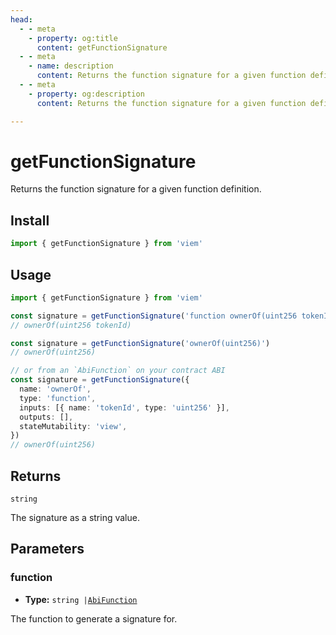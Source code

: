 ```yaml
---
head:
  - - meta
    - property: og:title
      content: getFunctionSignature
  - - meta
    - name: description
      content: Returns the function signature for a given function definition.
  - - meta
    - property: og:description
      content: Returns the function signature for a given function definition.

---
```


# getFunctionSignature

Returns the function signature for a given function definition.

## Install

```ts
import { getFunctionSignature } from 'viem'
```

## Usage

```ts
import { getFunctionSignature } from 'viem'

const signature = getFunctionSignature('function ownerOf(uint256 tokenId)')
// ownerOf(uint256 tokenId)

const signature = getFunctionSignature('ownerOf(uint256)')
// ownerOf(uint256)

// or from an `AbiFunction` on your contract ABI
const signature = getFunctionSignature({
  name: 'ownerOf',
  type: 'function',
  inputs: [{ name: 'tokenId', type: 'uint256' }],
  outputs: [],
  stateMutability: 'view',
})
// ownerOf(uint256)
```

## Returns

`string`

The signature as a string value.

## Parameters

### function

- **Type:** `string |`[`AbiFunction`](https://abitype.dev/api/types.html#abifunction)

The function to generate a signature for.

